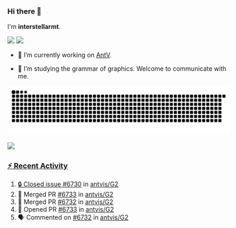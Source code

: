 ### Hi there 👋

I'm **interstellarmt**.

[![](https://img.shields.io/endpoint?url=https://awards.antv.vision/interstellarmt-g2-contributor.json)](https://github.com/antvis/g2)
[![](https://img.shields.io/endpoint?url=https://awards.antv.vision/interstellarmt-gpt-vis-contributor.json)](https://github.com/antvis/gpt-vis)

- 🔭 I’m currently working on [AntV](https://github.com/antvis).

- 📖 I’m studying the grammar of graphics. Welcome to communicate with me.

![](https://raw.githubusercontent.com/interstellarmt/interstellarmt/refs/heads/output/github-contribution-grid-snake.svg)
<div>
  <a href="https://github.com/interstellarmt">
  <img height="180em" src="https://github-readme-stats-eight-theta.vercel.app/api?username=interstellarmt&show_icons=true&include_all_commits=true&count_private=true&theme=tokyonight"/>
</div>
    
### :zap: Recent Activity

<!--START_SECTION:activity-->
1. 🔒 Closed issue [#6730](https://github.com/antvis/G2/issues/6730) in [antvis/G2](https://github.com/antvis/G2)
2. 🎉 Merged PR [#6733](https://github.com/antvis/G2/pull/6733) in [antvis/G2](https://github.com/antvis/G2)
3. 🎉 Merged PR [#6732](https://github.com/antvis/G2/pull/6732) in [antvis/G2](https://github.com/antvis/G2)
4. 💪 Opened PR [#6733](https://github.com/antvis/G2/pull/6733) in [antvis/G2](https://github.com/antvis/G2)
5. 🗣 Commented on [#6732](https://github.com/antvis/G2/pull/6732#issuecomment-2769062955) in [antvis/G2](https://github.com/antvis/G2)
<!--END_SECTION:activity-->

